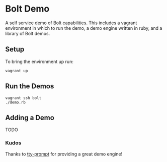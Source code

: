 # Bolt Demo

A self service demo of Bolt capabilities. This includes a vagrant environment in which to run the demo, a demo engine written in ruby, and a library of Bolt demos.

## Setup

To bring the environment up run:

`vagrant up`

## Run the Demos
```
vagrant ssh bolt
./demo.rb
```

## Adding a Demo

TODO

### Kudos

Thanks to [tty-prompt](https://github.com/piotrmurach/tty-prompt) for providing a great demo engine!
